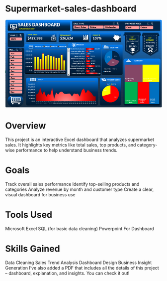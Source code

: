 # Supermarket-sales-dashboard
![image alt](https://github.com/somay10/Supermarket-sales-dashboard/blob/main/Sles%20Dashboard.png?raw=true)
# Overview
This project is an interactive Excel dashboard that analyzes supermarket sales. It highlights key metrics like total sales, top products, and category-wise performance to help understand business trends.
# Goals 
Track overall sales performance
Identify top-selling products and categories
Analyze revenue by month and customer type
Create a clear, visual dashboard for business use
# Tools Used
Microsoft Excel
SQL (for basic data cleaning)
Powerpoint For Dashboard
# Skills Gained
Data Cleaning
Sales Trend Analysis
Dashboard Design
Business Insight Generation
I’ve also added a PDF that includes all the details of this project – dashboard, explanation, and insights. You can check it out!
